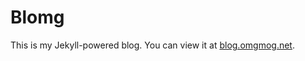 # Blomg

This is my Jekyll-powered blog. You can view it at [blog.omgmog.net](http://blog.omgmog.net).